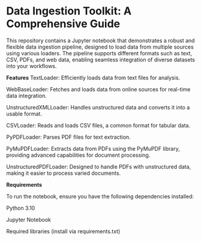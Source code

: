 # Data Ingestion Toolkit: A Comprehensive Guide


This repository contains a Jupyter notebook that demonstrates a robust and flexible data ingestion pipeline, designed to load data from multiple sources using various loaders. The pipeline supports different formats such as text, CSV, PDFs, and web data, enabling seamless integration of diverse datasets into your workflows.



**Features**
TextLoader: Efficiently loads data from text files for analysis.

WebBaseLoader: Fetches and loads data from online sources for real-time data integration.

UnstructuredXMLLoader: Handles unstructured data and converts it into a usable format.

CSVLoader: Reads and loads CSV files, a common format for tabular data.

PyPDFLoader: Parses PDF files for text extraction.

PyMuPDFLoader: Extracts data from PDFs using the PyMuPDF library, providing advanced capabilities for document processing.

UnstructuredPDFLoader: Designed to handle PDFs with unstructured data, making it easier to process varied documents.

**Requirements**

To run the notebook, ensure you have the following dependencies installed:

Python 3.10

Jupyter Notebook

Required libraries (install via requirements.txt)

